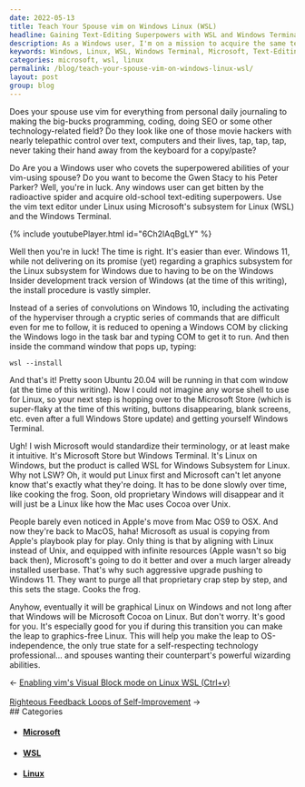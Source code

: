 ```yaml
---
date: 2022-05-13
title: Teach Your Spouse vim on Windows Linux (WSL)
headline: Gaining Text-Editing Superpowers with WSL and Windows Terminal
description: As a Windows user, I'm on a mission to acquire the same text-editing superpowers as my vim-master spouse. With Microsoft's Windows Subsystem for Linux (WSL) and Windows Terminal, I can make it happen! Installing WSL is a breeze - just type 'wsl --install' in the Windows command window. Then, I can get Windows Terminal from the Microsoft Store, and I'll be ready to take my text-editing skills to the next level.
keywords: Windows, Linux, WSL, Windows Terminal, Microsoft, Text-Editing, Superpowers, Gwen Stacy, Ubuntu 20.04
categories: microsoft, wsl, linux
permalink: /blog/teach-your-spouse-vim-on-windows-linux-wsl/
layout: post
group: blog
---
```



Does your spouse use vim for everything from personal daily journaling to
making the big-bucks programming, coding, doing SEO or some other
technology-related field? Do they look like one of those movie hackers with
nearly telepathic control over text, computers and their lives, tap, tap, tap,
never taking their hand away from the keyboard for a copy/paste?

Do Are you a Windows user who covets the superpowered abilities of your
vim-using spouse? Do you want to become the Gwen Stacy to his Peter Parker?
Well, you're in luck. Any windows user can get bitten by the radioactive
spider and acquire old-school text-editing superpowers. Use the vim text editor
under Linux using Microsoft's subsystem for Linux (WSL) and the Windows
Terminal.

{% include youtubePlayer.html id="6Ch2lAqBgLY" %}

Well then you're in luck! The time is right. It's easier than ever. Windows 11,
while not delivering on its promise (yet) regarding a graphics subsystem for
the Linux subsystem for Windows due to having to be on the Windows Insider
development track version of Windows (at the time of this writing), the install
procedure is vastly simpler.

Instead of a series of convolutions on Windows 10, including the activating of
the hyperviser through a cryptic series of commands that are difficult even for
me to follow, it is reduced to opening a Windows COM by clicking the Windows
logo in the task bar and typing COM to get it to run. And then inside the
command window that pops up, typing:

    wsl --install

And that's it! Pretty soon Ubuntu 20.04 will be running in that com window (at
the time of this writing). Now I could not imagine any worse shell to use for
Linux, so your next step is hopping over to the Microsoft Store (which is
super-flaky at the time of this writing, buttons disappearing, blank screens,
etc. even after a full Windows Store update) and getting yourself Windows
Terminal.

Ugh! I wish Microsoft would standardize their terminology, or at least make it
intuitive. It's Microsoft Store but Windows Terminal. It's Linux on Windows,
but the product is called WSL for Windows Subsystem for Linux. Why not LSW? Oh,
it would put Linux first and Microsoft can't let anyone know that's exactly
what they're doing. It has to be done slowly over time, like cooking the frog.
Soon, old proprietary Windows will disappear and it will just be a Linux like
how the Mac uses Cocoa over Unix.

People barely even noticed in Apple's move from Mac OS9 to OSX. And now they're
back to MacOS, haha! Microsoft as usual is copying from Apple's playbook play
for play. Only thing is that by aligning with Linux instead of Unix, and
equipped with infinite resources (Apple wasn't so big back then), Microsoft's
going to do it better and over a much larger already installed userbase. That's
why such aggressive upgrade pushing to Windows 11. They want to purge all that
proprietary crap step by step, and this sets the stage. Cooks the frog.

Anyhow, eventually it will be graphical Linux on Windows and not long after
that Windows will be Microsoft Cocoa on Linux. But don't worry. It's good for
you. It's especially good for you if during this transition you can make the
leap to graphics-free Linux. This will help you make the leap to
OS-independence, the only true state for a self-respecting technology
professional... and spouses wanting their counterpart's powerful wizarding
abilities.


<div class="arrow-links"><div class="post-nav-prev"><span class="arrow">&larr;&nbsp;</span><a href="/blog/enabling-vim-s-visual-block-mode-on-linux-wsl-ctrl-v/">Enabling vim's Visual Block mode on Linux WSL (Ctrl+v)</a></div> &nbsp; <div class="post-nav-next"><a href="/blog/righteous-feedback-loops-of-self-improvement/">Righteous Feedback Loops of Self-Improvement</a><span class="arrow">&nbsp;&rarr;</span></div></div>
## Categories

<ul>
<li><h4><a href='/microsoft/'>Microsoft</a></h4></li>
<li><h4><a href='/wsl/'>WSL</a></h4></li>
<li><h4><a href='/linux/'>Linux</a></h4></li></ul>